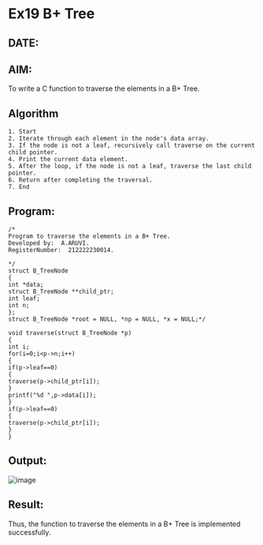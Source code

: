# Ex19 B+ Tree
## DATE:
## AIM:
To write a C function to traverse the elements in a B+ Tree.

## Algorithm
```
1. Start 
2. Iterate through each element in the node's data array. 
3. If the node is not a leaf, recursively call traverse on the current child pointer. 
4. Print the current data element. 
5. After the loop, if the node is not a leaf, traverse the last child pointer. 
6. Return after completing the traversal. 
7. End
``` 

## Program:
```
/*
Program to traverse the elements in a B+ Tree.
Developed by:  A.ARUVI.
RegisterNumber:  212222230014.

*/
struct B_TreeNode 
{ 
int *data; 
struct B_TreeNode **child_ptr; 
int leaf; 
int n; 
}; 
struct B_TreeNode *root = NULL, *np = NULL, *x = NULL;*/ 
 
void traverse(struct B_TreeNode *p) 
{ 
int i; 
for(i=0;i<p->n;i++) 
{ 
if(p->leaf==0) 
{ 
traverse(p->child_ptr[i]); 
} 
printf("%d ",p->data[i]); 
} 
if(p->leaf==0) 
{ 
traverse(p->child_ptr[i]); 
} 
}
```

## Output:

![image](https://github.com/user-attachments/assets/0587b1c5-913a-462e-8672-7398807e7042)


## Result:
Thus, the function to traverse the elements in a B+ Tree is implemented successfully.
